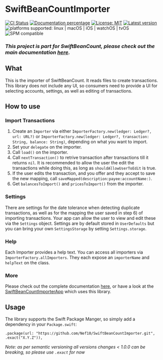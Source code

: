 # SwiftBeanCountImporter

[![CI Status](https://github.com/Nef10/SwiftBeanCountImporter/workflows/CI/badge.svg?event=push)](https://github.com/Nef10/SwiftBeanCountImporter/actions?query=workflow%3A%22CI%22) [![Documentation percentage](https://nef10.github.io/SwiftBeanCountImporter/badge.svg)](https://nef10.github.io/SwiftBeanCountImporter/) [![License: MIT](https://img.shields.io/github/license/Nef10/SwiftBeanCountImporter)](https://github.com/Nef10/SwiftBeanCountImporter/blob/main/LICENSE) [![Latest version](https://img.shields.io/github/v/release/Nef10/SwiftBeanCountImporter?label=SemVer&sort=semver)](https://github.com/Nef10/SwiftBeanCountImporter/releases) ![platforms supported: linux | macOS | iOS | watchOS | tvOS](https://img.shields.io/badge/platform-linux%20%7C%20macOS%20%7C%20iOS%20%7C%20watchOS%20%7C%20tvOS-blue) ![SPM compatible](https://img.shields.io/badge/SPM-compatible-blue)

### ***This project is part for SwiftBeanCount, please check out the main documentation [here](https://github.com/Nef10/SwiftBeanCount).***

## What

This is the importer of SwiftBeanCount. It reads files to create transactions. This library does not include any UI, so consumers need to provide a UI for selecting accounts, settings, as well as editing of transactions.

## How to use

### Import Transactions

1) Create an `Importer` via either `ImporterFactory.new(ledger: Ledger?, url: URL?)` or `ImporterFactory.new(ledger: Ledger?, transaction: String, balance: String)`, depending on what you want to import.
2) Set your `delegate` on the importer.
3) Call `load()` on the importer.
4) Call `nextTransaction()` to retrive transaction after transactions till it returns `nil`. It is recommended to allow the user the edit the transactions while doing this, as long as `shouldAllowUserToEdit` is true.
5) If the user edits the transaction, and you offer and they accept to save the new mapping, call `saveMapped(description:payee:accountName:)`.
6) Get `balancesToImport()` and `pricesToImport()` from the importer.

### Settings

There are settings for the date tolerance when detecting duplicate transactions, as well as for the mapping the user saved in step 6) of importing transactions. Your app can allow the user to view and edit these via the `Settings` object. Settings are by default stored in `UserDefaults` but you can bring your own `SettingsStorage` by setting `Settings.storage`.

### Help

Each Importer provides a help text. You can access all importers via `ImporterFactory.allImporters`. They each expose an `importerName` and `helpText` on the class.

### More

Please check out the complete documentation [here](https://nef10.github.io/SwiftBeanCountImporter/), or have a look at the [SwiftBeanCountImporterApp](https://github.com/Nef10/SwiftBeanCountImporterApp/) which uses this library.

## Usage

The library supports the Swift Package Manger, so simply add a dependency in your `Package.swift`:

```
.package(url: "https://github.com/Nef10/SwiftBeanCountImporter.git", .exact("X.Y.Z")),
```

*Note: as per semantic versioning all versions changes < 1.0.0 can be breaking, so please use `.exact` for now*
